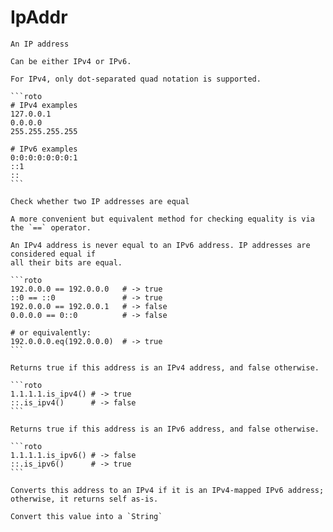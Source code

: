 # IpAddr
`````{roto:type} IpAddr
An IP address

Can be either IPv4 or IPv6.

For IPv4, only dot-separated quad notation is supported.

```roto
# IPv4 examples
127.0.0.1
0.0.0.0
255.255.255.255

# IPv6 examples
0:0:0:0:0:0:0:1
::1
::
```
`````


````{roto:function} eq(self: IpAddr, other: IpAddr) -> bool
Check whether two IP addresses are equal

A more convenient but equivalent method for checking equality is via the `==` operator.

An IPv4 address is never equal to an IPv6 address. IP addresses are considered equal if
all their bits are equal.

```roto
192.0.0.0 == 192.0.0.0   # -> true
::0 == ::0               # -> true
192.0.0.0 == 192.0.0.1   # -> false
0.0.0.0 == 0::0          # -> false

# or equivalently:
192.0.0.0.eq(192.0.0.0)  # -> true
```
````

````{roto:function} is_ipv4(self: IpAddr) -> bool
Returns true if this address is an IPv4 address, and false otherwise.

```roto
1.1.1.1.is_ipv4() # -> true
::.is_ipv4()      # -> false
```
````

````{roto:function} is_ipv6(self: IpAddr) -> bool
Returns true if this address is an IPv6 address, and false otherwise.

```roto
1.1.1.1.is_ipv6() # -> false
::.is_ipv6()      # -> true
```
````

````{roto:function} to_canonical(self: IpAddr) -> IpAddr
Converts this address to an IPv4 if it is an IPv4-mapped IPv6 address; otherwise, it returns self as-is.
````

````{roto:function} to_string(self: IpAddr) -> String
Convert this value into a `String`
````

